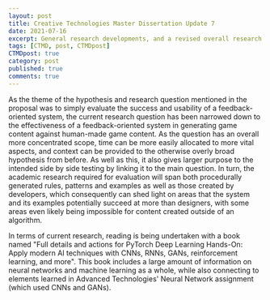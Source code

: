 ```yaml
---
layout: post
title: Creative Technologies Master Dissertation Update 7
date: 2021-07-16
excerpt: General research developments, and a revised overall research question.
tags: [CTMD, post, CTMDpost]
CTMDpost: true
category: post
published: true
comments: true
---
```

As the theme of the hypothesis and research question mentioned in the proposal was to simply evaluate the success and usability of a feedback-oriented system, the current research question has been narrowed down to the effectiveness of a feedback-oriented system in generating game content against human-made game content. As the question has an overall more concentrated scope, time can be more easily allocated to more vital aspects, and context can be provided to the otherwise overly broad hypothesis from before. As well as this, it also gives larger purpose to the intended side by side testing by linking it to the main question. In turn, the academic research required for evaluation will span both procedurally generated rules, patterns and examples as well as those created by developers, which consequently can shed light on areas that the system and its examples potentially succeed at more than designers, with some areas even likely being impossible for content created outside of an algorithm.

In terms of current research, reading is being undertaken with a book named "Full details and actions for PyTorch Deep Learning Hands-On: Apply modern AI techniques with CNNs, RNNs, GANs, reinforcement learning, and more". This book includes a large amount of information on neural networks and machine learning as a whole, while also connecting to elements learned in Advanced Technologies' Neural Network assignment (which used CNNs and GANs).
